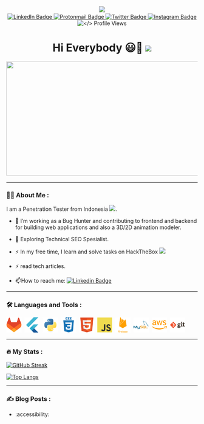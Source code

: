 <div id="header" align="center">
  <img src="https://media.giphy.com/media/Ah0LjkcCzAF1VSxLBK/giphy.gif" width="100"/>
</div>
                                                     
<div id="badges" align="center">
  <a href="your-linkedin-URL">
    <img src="https://img.shields.io/badge/LinkedIn-blue?style=for-the-badge&logo=linkedin&logoColor=white" alt="LinkedIn Badge"/>
  </a>
  <a href="your-protonmail-URL">
    <img src="https://img.shields.io/badge/Protonmail-purple?style=for-the-badge&logo=protonmail&logoColor=white" alt="Protonmail Badge"/>
  </a>
  <a href="your-twitter-URL">
    <img src="https://img.shields.io/badge/Twitter-black?style=for-the-badge&logo=twitter&logoColor=white" alt="Twitter Badge"/>
  </a>
   <a href="your-instagram-URL">
    <img src="https://img.shields.io/badge/Instagram-red?style=for-the-badge&logo=instagram&logoColor=white" alt="Instagram Badge"/>
   </a>
</div>

<div align="center">
 <img src="https://komarev.com/ghpvc/?username=arashiyans&style=flat-square&color=orange" alt="</> Profile Views"/>
</div>

<h1 align="center">
 Hi Everybody 😃👋
  <img src="https://media.giphy.com/media/hvRJCLFzcasrR4ia7z/giphy.gif" width="30px"/>
</h1>

<div align="center">
  <img src="https://media.giphy.com/media/dWesBcTLavkZuG35MI/giphy.gif" width="600" height="300"/>
</div>


---

### :woman_technologist: About Me :
I am a Penetration Tester from Indonesia <img src="https://media.giphy.com/media/o0vwzuFwCGAFO/giphy.gif" width="30">.
- :telescope: I’m working as a Bug Hunter and contributing to frontend and backend for building web applications and also a 3D/2D animation modeler.

- :seedling: Exploring Technical SEO Spesialist.

- :zap: In my free time, I learn and solve tasks on HackTheBox <img src=https://media.giphy.com/media/8kbKiEVJDQRxm5OmZq/giphy.gif>
- :zap: read tech articles.

- :mailbox:How to reach me: [![Linkedin Badge](https://img.shields.io/badge/-linkedin-blue?style=flat&logo=Linkedin&logoColor=white)](www.linkedin.com/in/re-william)

---

### :hammer_and_wrench: Languages and Tools :
<div>
  <img src="https://github.com/devicons/devicon/blob/master/icons/gitlab/gitlab-original.svg" title="Gitlab" alt="Gitlab" width="40" height="40"/>&nbsp;
  <img src="https://github.com/devicons/devicon/blob/master/icons/flutter/flutter-original.svg" title="Flutter" alt="Flutter" width="40" height="40"/>&nbsp;
  <img src="https://github.com/devicons/devicon/blob/master/icons/python/python-original.svg" title="Python" alt="Python" width="40" height="40"/>&nbsp;
  <img src="https://github.com/devicons/devicon/blob/master/icons/css3/css3-plain-wordmark.svg"  title="CSS3" alt="CSS" width="40" height="40"/>&nbsp;
  <img src="https://github.com/devicons/devicon/blob/master/icons/html5/html5-original.svg" title="HTML5" alt="HTML" width="40" height="40"/>&nbsp;
  <img src="https://github.com/devicons/devicon/blob/master/icons/javascript/javascript-original.svg" title="JavaScript" alt="JavaScript" width="40" height="40"/>&nbsp;
  <img src="https://github.com/devicons/devicon/blob/master/icons/firebase/firebase-plain-wordmark.svg" title="Firebase" alt="Firebase" width="40" height="40"/>&nbsp;
  <img src="https://github.com/devicons/devicon/blob/master/icons/mysql/mysql-original-wordmark.svg" title="MySQL"  alt="MySQL" width="40" height="40"/>&nbsp;
  <img src="https://github.com/devicons/devicon/blob/master/icons/amazonwebservices/amazonwebservices-plain-wordmark.svg" title="AWS" alt="AWS" width="40" height="40"/>&nbsp;
  <img src="https://github.com/devicons/devicon/blob/master/icons/git/git-original-wordmark.svg" title="Git" **alt="Git" width="40" height="40"/>
</div>


---

### :fire: My Stats :
[![GitHub Streak](http://github-readme-streak-stats.herokuapp.com?user=arashiyans&theme=dark&background=000000)](https://git.io/streak-stats)

[![Top Langs](https://github-readme-stats.vercel.app/api/top-langs/?username=arashiyans&layout=compact&theme=vision-friendly-dark)](https://github.com/arashiyans/github-readme-stats)


---

### :writing_hand: Blog Posts :
 - :accessibility: <a href="https://medium.com/"> 
 </a>


<!-- BLOG-POST-LIST:START -->
<!-- BLOG-POST-LIST:END -->
